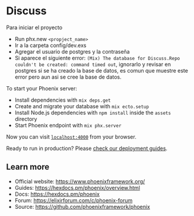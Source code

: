 # Discuss

Para iniciar el proyecto

  * Run phx.new `<propject_name>`
  * Ir a la carpeta config/dev.exs
  * Agregar el usuario de postgres y la contraseña
  * Si aparece el siguiente error: `(Mix) The database for Discuss.Repo couldn't be created: command timed out`,
    ignorarlo y revisar en postgres si se ha creado la base de datos, es comun que muestre este error pero aun
    asi se cree la base de datos.

To start your Phoenix server:

  * Install dependencies with `mix deps.get`
  * Create and migrate your database with `mix ecto.setup`
  * Install Node.js dependencies with `npm install` inside the `assets` directory
  * Start Phoenix endpoint with `mix phx.server`

Now you can visit [`localhost:4000`](http://localhost:4000) from your browser.

Ready to run in production? Please [check our deployment guides](https://hexdocs.pm/phoenix/deployment.html).



## Learn more

  * Official website: https://www.phoenixframework.org/
  * Guides: https://hexdocs.pm/phoenix/overview.html
  * Docs: https://hexdocs.pm/phoenix
  * Forum: https://elixirforum.com/c/phoenix-forum
  * Source: https://github.com/phoenixframework/phoenix
